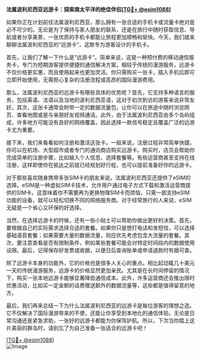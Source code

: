 **法属波利尼西亚远游卡：探索南太平洋的绝佳伴侣[[TG💪+ @esim1088](https://t.me/s/esim1088)]**

如果你正在计划前往法属波利尼西亚，那么拥有一张合适的手机卡或流量卡绝对是必不可少的。无论是为了保持与家人朋友的联系，还是在旅行中随时获取信息、导航或者分享美景，一张优质的手机卡都能让旅程更加顺畅和愉快。今天，我们就来聊聊法属波利尼西亚的“远游卡”，这款专为游客设计的手机卡。

首先，让我们了解一下什么是“远游卡”。简单来说，这是一种预付费的移动通信服务卡，专门为短期游客提供便捷的通信解决方案。相较于传统的漫游服务，远游卡不仅价格更实惠，而且使用起来也更加灵活。你只需购买一张卡，插入手机后即可立即开始使用，无需担心复杂的注册流程或高昂的国际漫游费用。

那么，法属波利尼西亚的远游卡有哪些具体的优势呢？首先，它支持多种语言的服务，包括英语、法语以及当地的波利尼西亚语，这对于初次到访的游客来说非常友好。其次，这张卡通常会附带一定的数据流量包，让你可以在旅途中随时浏览网页、查看地图或是与亲朋好友视频通话。此外，由于法属波利尼西亚由多个岛屿组成，许多地方可能没有良好的网络覆盖，因此选择一款信号稳定且覆盖广泛的远游卡尤为重要。

接下来，我们来看看如何注册和激活这张卡。一般来说，注册过程非常简单快捷。你可以在机场、大型超市或者专门的通讯商店购买远游卡。购买时，店员会帮助你完成简单的注册步骤，比如输入个人信息、选择套餐等。有些运营商甚至支持在线注册，这样即使你在抵达之前就已经规划好行程，也可以提前准备好你的远游卡。

对于那些喜欢随身携带多张SIM卡的朋友来说，法属波利尼西亚还提供了eSIM的选择。eSIM是一种虚拟SIM卡技术，允许用户通过电子方式下载和激活运营商提供的SIM卡。这意味着你不需要再为更换物理SIM卡而烦恼，只需一部支持eSIM功能的设备，就可以轻松切换不同的网络服务商。对于经常旅行的人来说，eSIM无疑是一个省心又环保的好选择。

当然，在选择远游卡的时候，还有一些小贴士可以帮助你做出更好的决策。首先，要根据自己的实际需求选择合适的套餐。如果你只是想打电话和发短信，可以选择基础语音套餐；如果需要大量的数据流量，则应优先考虑包含大流量的套餐。其次，要注意查看是否有限制条件，例如某些套餐可能会对特定时间段内的数据使用设限。最后，记得保存好发票或收据，以便日后查询账单或申请退款时有据可查。

除了远游卡本身的功能外，它的价格也是很多人关心的重点。相比起动辄几十美元一天的传统漫游服务，远游卡的价格显然更加亲民。尤其是在长时间停留的情况下，购买一张本地远游卡能够显著降低通信成本。此外，许多运营商还会推出限时优惠活动，比如买一定金额的话费赠送额外的数据流量等，这些都是值得留意的地方。

最后，我们再来总结一下为什么法属波利尼西亚的远游卡是每位游客的理想之选。它不仅解决了国际漫游带来的不便，还能让你享受到本地化的通信体验。无论是日常沟通还是紧急求助，一张好的远游卡都能为你保驾护航。所以，下次当你踏上这片美丽的群岛时，请别忘了为自己准备一张适合的远游卡吧！

[[TG💪+ @esim1088](https://t.me/s/esim1088)]  
![Image](https://i.postimg.cc/4NQfJmqS/Snipaste-2025-05-13-00-14-12.png)